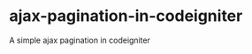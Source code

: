 ajax-pagination-in-codeigniter
==============================

A simple ajax pagination in codeigniter
